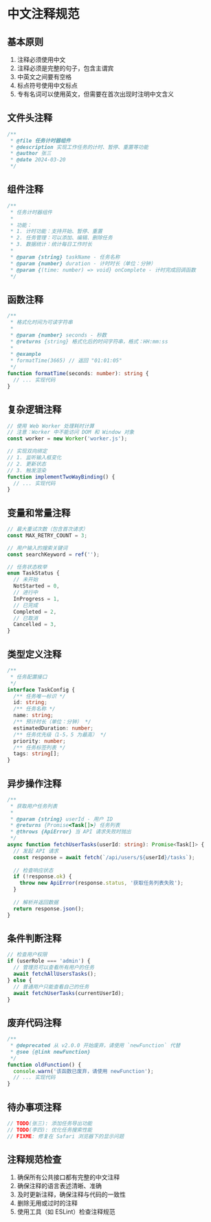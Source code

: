 # 中文注释规范

## 基本原则

1. 注释必须使用中文
2. 注释必须是完整的句子，包含主谓宾
3. 中英文之间要有空格
4. 标点符号使用中文标点
5. 专有名词可以使用英文，但需要在首次出现时注明中文含义

## 文件头注释

```typescript
/**
 * @file 任务计时器组件
 * @description 实现工作任务的计时、暂停、重置等功能
 * @author 张三
 * @date 2024-03-20
 */
```

## 组件注释

```typescript
/**
 * 任务计时器组件
 * 
 * 功能：
 * 1. 计时功能：支持开始、暂停、重置
 * 2. 任务管理：可以添加、编辑、删除任务
 * 3. 数据统计：统计每日工作时长
 * 
 * @param {string} taskName - 任务名称
 * @param {number} duration - 计时时长（单位：分钟）
 * @param {(time: number) => void} onComplete - 计时完成回调函数
 */
```

## 函数注释

```typescript
/**
 * 格式化时间为可读字符串
 * 
 * @param {number} seconds - 秒数
 * @returns {string} 格式化后的时间字符串，格式：HH:mm:ss
 * 
 * @example
 * formatTime(3665) // 返回 "01:01:05"
 */
function formatTime(seconds: number): string {
  // ... 实现代码
}
```

## 复杂逻辑注释

```typescript
// 使用 Web Worker 处理耗时计算
// 注意：Worker 中不能访问 DOM 和 Window 对象
const worker = new Worker('worker.js');

// 实现双向绑定
// 1. 监听输入框变化
// 2. 更新状态
// 3. 触发渲染
function implementTwoWayBinding() {
  // ... 实现代码
}
```

## 变量和常量注释

```typescript
// 最大重试次数（包含首次请求）
const MAX_RETRY_COUNT = 3;

// 用户输入的搜索关键词
const searchKeyword = ref('');

// 任务状态枚举
enum TaskStatus {
  // 未开始
  NotStarted = 0,
  // 进行中
  InProgress = 1,
  // 已完成
  Completed = 2,
  // 已取消
  Cancelled = 3,
}
```

## 类型定义注释

```typescript
/**
 * 任务配置接口
 */
interface TaskConfig {
  /** 任务唯一标识 */
  id: string;
  /** 任务名称 */
  name: string;
  /** 预计时长（单位：分钟） */
  estimatedDuration: number;
  /** 任务优先级（1-5，5 为最高） */
  priority: number;
  /** 任务标签列表 */
  tags: string[];
}
```

## 异步操作注释

```typescript
/**
 * 获取用户任务列表
 * 
 * @param {string} userId - 用户 ID
 * @returns {Promise<Task[]>} 任务列表
 * @throws {ApiError} 当 API 请求失败时抛出
 */
async function fetchUserTasks(userId: string): Promise<Task[]> {
  // 发起 API 请求
  const response = await fetch(`/api/users/${userId}/tasks`);
  
  // 检查响应状态
  if (!response.ok) {
    throw new ApiError(response.status, '获取任务列表失败');
  }
  
  // 解析并返回数据
  return response.json();
}
```

## 条件判断注释

```typescript
// 检查用户权限
if (userRole === 'admin') {
  // 管理员可以查看所有用户的任务
  await fetchAllUsersTasks();
} else {
  // 普通用户只能查看自己的任务
  await fetchUserTasks(currentUserId);
}
```

## 废弃代码注释

```typescript
/**
 * @deprecated 从 v2.0.0 开始废弃，请使用 `newFunction` 代替
 * @see {@link newFunction}
 */
function oldFunction() {
  console.warn('该函数已废弃，请使用 newFunction');
  // ... 实现代码
}
```

## 待办事项注释

```typescript
// TODO(张三): 添加任务导出功能
// TODO(李四): 优化任务搜索性能
// FIXME: 修复在 Safari 浏览器下的显示问题
```

## 注释规范检查

1. 确保所有公共接口都有完整的中文注释
2. 确保注释的语言表述清晰、准确
3. 及时更新注释，确保注释与代码的一致性
4. 删除无用或过时的注释
5. 使用工具（如 ESLint）检查注释规范 